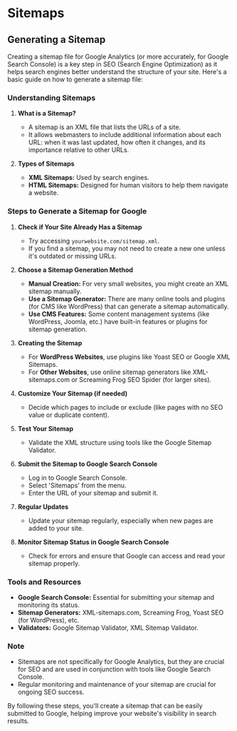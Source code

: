 # Sitemaps

## Generating a Sitemap

Creating a sitemap file for Google Analytics (or more accurately, for Google Search Console) is a key step in SEO (Search Engine Optimization) as it helps search engines better understand the structure of your site. Here's a basic guide on how to generate a sitemap file:

### Understanding Sitemaps

1. **What is a Sitemap?**
   - A sitemap is an XML file that lists the URLs of a site.
   - It allows webmasters to include additional information about each URL: when it was last updated, how often it changes, and its importance relative to other URLs.

2. **Types of Sitemaps**
   - **XML Sitemaps:** Used by search engines.
   - **HTML Sitemaps:** Designed for human visitors to help them navigate a website.

### Steps to Generate a Sitemap for Google

1. **Check if Your Site Already Has a Sitemap**
   - Try accessing `yourwebsite.com/sitemap.xml`.
   - If you find a sitemap, you may not need to create a new one unless it's outdated or missing URLs.

2. **Choose a Sitemap Generation Method**
   - **Manual Creation:** For very small websites, you might create an XML sitemap manually.
   - **Use a Sitemap Generator:** There are many online tools and plugins (for CMS like WordPress) that can generate a sitemap automatically.
   - **Use CMS Features:** Some content management systems (like WordPress, Joomla, etc.) have built-in features or plugins for sitemap generation.

3. **Creating the Sitemap**
   - For **WordPress Websites**, use plugins like Yoast SEO or Google XML Sitemaps.
   - For **Other Websites**, use online sitemap generators like XML-sitemaps.com or Screaming Frog SEO Spider (for larger sites).

4. **Customize Your Sitemap (if needed)**
   - Decide which pages to include or exclude (like pages with no SEO value or duplicate content).

5. **Test Your Sitemap**
   - Validate the XML structure using tools like the Google Sitemap Validator.

6. **Submit the Sitemap to Google Search Console**
   - Log in to Google Search Console.
   - Select 'Sitemaps' from the menu.
   - Enter the URL of your sitemap and submit it.

7. **Regular Updates**
   - Update your sitemap regularly, especially when new pages are added to your site.

8. **Monitor Sitemap Status in Google Search Console**
   - Check for errors and ensure that Google can access and read your sitemap properly.

### Tools and Resources

- **Google Search Console:** Essential for submitting your sitemap and monitoring its status.
- **Sitemap Generators:** XML-sitemaps.com, Screaming Frog, Yoast SEO (for WordPress), etc.
- **Validators:** Google Sitemap Validator, XML Sitemap Validator.

### Note

- Sitemaps are not specifically for Google Analytics, but they are crucial for SEO and are used in conjunction with tools like Google Search Console.
- Regular monitoring and maintenance of your sitemap are crucial for ongoing SEO success.

By following these steps, you'll create a sitemap that can be easily submitted to Google, helping improve your website's visibility in search results.